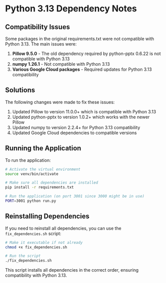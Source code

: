 # Python 3.13 Dependency Notes

## Compatibility Issues

Some packages in the original requirements.txt were not compatible with Python 3.13. The main issues were:

1. **Pillow 9.5.0** - The old dependency required by python-pptx 0.6.22 is not compatible with Python 3.13
2. **numpy 1.26.1** - Not compatible with Python 3.13
3. **Various Google Cloud packages** - Required updates for Python 3.13 compatibility

## Solutions

The following changes were made to fix these issues:

1. Updated Pillow to version 11.0.0+ which is compatible with Python 3.13
2. Updated python-pptx to version 1.0.2+ which works with the newer Pillow
3. Updated numpy to version 2.2.4+ for Python 3.13 compatibility
4. Updated Google Cloud dependencies to compatible versions

## Running the Application

To run the application:

```bash
# Activate the virtual environment
source venv/bin/activate

# Make sure all dependencies are installed
pip install -r requirements.txt

# Run the application (on port 3001 since 3000 might be in use)
PORT=3001 python run.py
```

## Reinstalling Dependencies

If you need to reinstall all dependencies, you can use the `fix_dependencies.sh` script:

```bash
# Make it executable if not already
chmod +x fix_dependencies.sh

# Run the script
./fix_dependencies.sh
```

This script installs all dependencies in the correct order, ensuring compatibility with Python 3.13. 